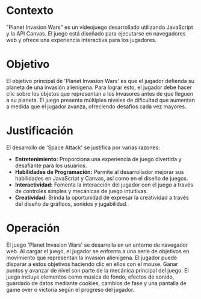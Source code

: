 # Contexto

"Planet Invasion Wars" es un videojuego desarrollado utilizando JavaScript y la API Canvas. El juego está diseñado para ejecutarse en navegadores web y ofrece una experiencia interactiva para los jugadores.

# Objetivo

El objetivo principal de 'Planet Invasion Wars' es que el jugador defienda su planeta de una invasión alienígena. Para lograr esto, el jugador debe hacer clic sobre los objetos que representan a los invasores antes de que lleguen a su planeta. El juego presenta múltiples niveles de dificultad que aumentan a medida que el jugador avanza, ofreciendo desafíos cada vez mayores.

# Justificación

El desarrollo de 'Space Attack' se justifica por varias razones:

- **Entretenimiento:** Proporciona una experiencia de juego divertida y desafiante para los usuarios.
- **Habilidades de Programación:** Permite al desarrollador mejorar sus habilidades en JavaScript y Canvas, así como en el diseño de juegos.
- **Interactividad:** Fomenta la interacción del jugador con el juego a través de controles simples y mecánicas de juego intuitivas.
- **Creatividad:** Brinda la oportunidad de expresar la creatividad a través del diseño de gráficos, sonidos y jugabilidad.

# Operación

El juego 'Planet Invasion Wars' se desarrolla en un entorno de navegador web. Al cargar el juego, el jugador se enfrenta a una serie de objetivos en movimiento que representan la invasión alienígena. El jugador puede disparar a estos objetivos haciendo clic en ellos con el mouse. Ganar puntos y avanzar de nivel son parte de la mecánica principal del juego. El juego incluye elementos como música de fondo, efectos de sonido, guardado de datos mediante cookies, cambios de fase y una pantalla de game over o victoria según el progreso del jugador.
